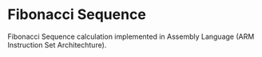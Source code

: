 Fibonacci Sequence
===============

Fibonacci Sequence calculation implemented in Assembly Language (ARM Instruction Set Architechture). 
